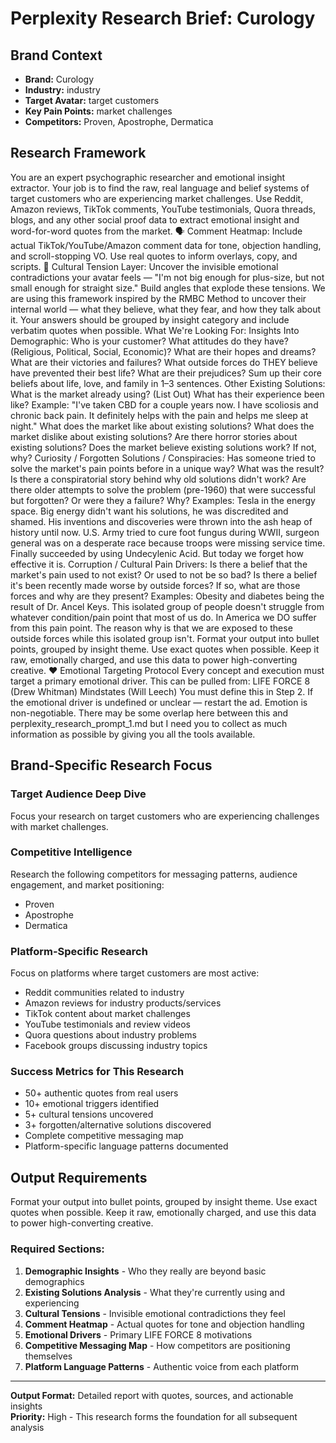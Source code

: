 # Perplexity Research Brief: Curology

## Brand Context
- **Brand:** Curology
- **Industry:** industry
- **Target Avatar:** target customers
- **Key Pain Points:** market challenges
- **Competitors:** Proven, Apostrophe, Dermatica

## Research Framework

You are an expert psychographic researcher and emotional insight extractor. Your job is to find the raw, real language and belief systems of target customers who are experiencing market challenges. Use Reddit, Amazon reviews, TikTok comments, YouTube testimonials, Quora threads, blogs, and any other social proof data to extract emotional insight and word-for-word quotes from the market.
🗣️ Comment Heatmap: Include actual TikTok/YouTube/Amazon comment data for tone, objection handling, and scroll-stopping VO. Use real quotes to inform overlays, copy, and scripts.
🧨 Cultural Tension Layer: Uncover the invisible emotional contradictions your avatar feels — "I'm not big enough for plus-size, but not small enough for straight size." Build angles that explode these tensions.
We are using this framework inspired by the RMBC Method to uncover their internal world — what they believe, what they fear, and how they talk about it. Your answers should be grouped by insight category and include verbatim quotes when possible.
What We're Looking For: Insights Into Demographic:
Who is your customer?
What attitudes do they have? (Religious, Political, Social, Economic)?
What are their hopes and dreams?
What are their victories and failures?
What outside forces do THEY believe have prevented their best life?
What are their prejudices?
Sum up their core beliefs about life, love, and family in 1–3 sentences.
Other Existing Solutions:
What is the market already using? (List Out)
What has their experience been like?
Example: "I've taken CBD for a couple years now. I have scoliosis and chronic back pain. It definitely helps with the pain and helps me sleep at night."
What does the market like about existing solutions?
What does the market dislike about existing solutions?
Are there horror stories about existing solutions?
Does the market believe existing solutions work? If not, why?
Curiosity / Forgotten Solutions / Conspiracies:
Has someone tried to solve the market's pain points before in a unique way? What was the result?
Is there a conspiratorial story behind why old solutions didn't work?
Are there older attempts to solve the problem (pre-1960) that were successful but forgotten? Or were they a failure? Why?
Examples:
Tesla in the energy space. Big energy didn't want his solutions, he was discredited and shamed. His inventions and discoveries were thrown into the ash heap of history until now.
U.S. Army tried to cure foot fungus during WWII, surgeon general was on a desperate race because troops were missing service time. Finally succeeded by using Undecylenic Acid. But today we forget how effective it is.
Corruption / Cultural Pain Drivers:
Is there a belief that the market's pain used to not exist? Or used to not be so bad?
Is there a belief it's been recently made worse by outside forces? If so, what are those forces and why are they present?
Examples:
Obesity and diabetes being the result of Dr. Ancel Keys.
This isolated group of people doesn't struggle from whatever condition/pain point that most of us do. In America we DO suffer from this pain point. The reason why is that we are exposed to these outside forces while this isolated group isn't.
Format your output into bullet points, grouped by insight theme. Use exact quotes when possible. Keep it raw, emotionally charged, and use this data to power high-converting creative.
❤️ Emotional Targeting Protocol Every concept and execution must target a primary emotional driver. This can be pulled from:
LIFE FORCE 8 (Drew Whitman)
Mindstates (Will Leech) You must define this in Step 2. If the emotional driver is undefined or unclear — restart the ad. Emotion is non-negotiable.
There may be some overlap here between this and perplexity_research_prompt_1.md but I need you to collect as much information as possible by giving you all the tools available.

## Brand-Specific Research Focus

### Target Audience Deep Dive
Focus your research on target customers who are experiencing challenges with market challenges.

### Competitive Intelligence
Research the following competitors for messaging patterns, audience engagement, and market positioning:
- Proven
- Apostrophe
- Dermatica

### Platform-Specific Research
Focus on platforms where target customers are most active:
- Reddit communities related to industry
- Amazon reviews for industry products/services
- TikTok content about market challenges
- YouTube testimonials and review videos
- Quora questions about industry problems
- Facebook groups discussing industry topics

### Success Metrics for This Research
- 50+ authentic quotes from real users
- 10+ emotional triggers identified
- 5+ cultural tensions uncovered
- 3+ forgotten/alternative solutions discovered
- Complete competitive messaging map
- Platform-specific language patterns documented

## Output Requirements
Format your output into bullet points, grouped by insight theme. Use exact quotes when possible. Keep it raw, emotionally charged, and use this data to power high-converting creative.

### Required Sections:
1. **Demographic Insights** - Who they really are beyond basic demographics
2. **Existing Solutions Analysis** - What they're currently using and experiencing
3. **Cultural Tensions** - Invisible emotional contradictions they feel
4. **Comment Heatmap** - Actual quotes for tone and objection handling
5. **Emotional Drivers** - Primary LIFE FORCE 8 motivations
6. **Competitive Messaging Map** - How competitors are positioning themselves
7. **Platform Language Patterns** - Authentic voice from each platform

---

**Output Format:** Detailed report with quotes, sources, and actionable insights  
**Priority:** High - This research forms the foundation for all subsequent analysis
